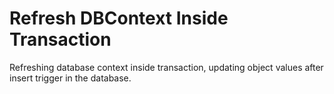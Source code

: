 # Refresh DBContext Inside Transaction

Refreshing database context inside transaction, updating object values after insert trigger in the database.
